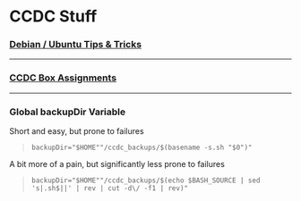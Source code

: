 # CCDC Stuff

### [Debian / Ubuntu Tips & Tricks](https://docs.google.com/document/d/1NCHm0c6p9uX0tFr1_uNoTgpCEvhJta3HaEGocwuElaY)

---

### [CCDC Box Assignments](https://docs.google.com/spreadsheets/d/1qehcr-z5UUX4_o3SxmbtM5GyRGJjXqPVMIITtHcLucs)

---

### Global backupDir Variable
Short and easy, but prone to failures

> `backupDir="$HOME""/ccdc_backups/$(basename -s.sh "$0")"`

A bit more of a pain, but significantly less prone to failures

> `backupDir="$HOME""/ccdc_backups/$(echo $BASH_SOURCE | sed 's|.sh$||' | rev | cut -d\/ -f1 | rev)"`
